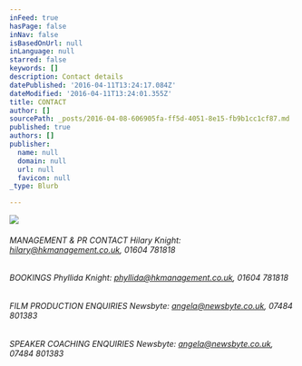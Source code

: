 ```yaml
---
inFeed: true
hasPage: false
inNav: false
isBasedOnUrl: null
inLanguage: null
starred: false
keywords: []
description: Contact details
datePublished: '2016-04-11T13:24:17.084Z'
dateModified: '2016-04-11T13:24:01.355Z'
title: CONTACT
author: []
sourcePath: _posts/2016-04-08-606905fa-ff5d-4051-8e15-fb9b1cc1cf87.md
published: true
authors: []
publisher:
  name: null
  domain: null
  url: null
  favicon: null
_type: Blurb

---
```

![](https://the-grid-user-content.s3-us-west-2.amazonaws.com/4108b321-078f-4cbf-bda4-61185d702164.jpg)

###### MANAGEMENT & PR CONTACT    Hilary Knight:  hilary@hkmanagement.co.uk, 01604 781818

###### BOOKINGS    Phyllida Knight:  phyllida@hkmanagement.co.uk, 01604 781818

###### FILM PRODUCTION ENQUIRIES    Newsbyte:  angela@newsbyte.co.uk, 07484 801383

###### SPEAKER COACHING ENQUIRIES    Newsbyte: angela@newsbyte.co.uk, 07484 801383